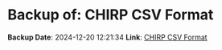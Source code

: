 # Backup of: CHIRP CSV Format

**Backup Date**: 2024-12-20 12:21:34
**Link**: [CHIRP CSV Format](https://przemienniki.net/export/chirp.csv?band=2m,70cm&country=pl&onlyworking=true)
